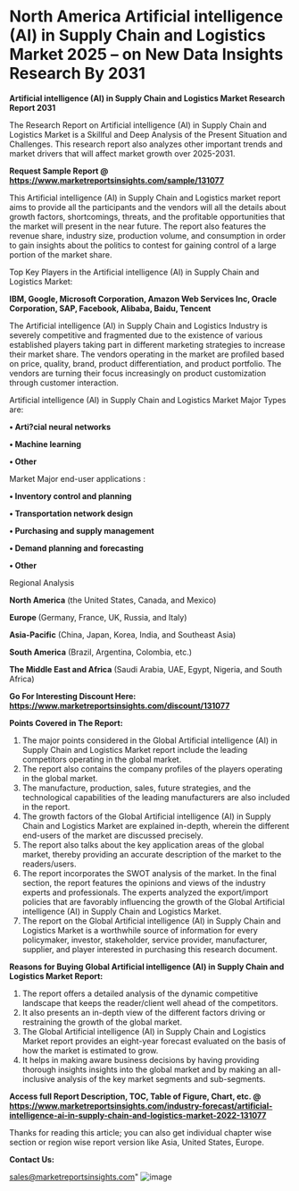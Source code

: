# North America Artificial intelligence (AI) in Supply Chain and Logistics Market 2025 – on New Data Insights Research By 2031

<strong>Artificial intelligence (AI) in Supply Chain and Logistics Market Research Report 2031</strong>

The Research Report on Artificial intelligence (AI) in Supply Chain and Logistics Market is a Skillful and Deep Analysis of the Present Situation and Challenges. This research report also analyzes other important trends and market drivers that will affect market growth over 2025-2031.

<strong>Request Sample Report @ <a href=https://www.marketreportsinsights.com/sample/131077>https://www.marketreportsinsights.com/sample/131077</a></strong>

This Artificial intelligence (AI) in Supply Chain and Logistics market report aims to provide all the participants and the vendors will all the details about growth factors, shortcomings, threats, and the profitable opportunities that the market will present in the near future. The report also features the revenue share, industry size, production volume, and consumption in order to gain insights about the politics to contest for gaining control of a large portion of the market share.

Top Key Players in the Artificial intelligence (AI) in Supply Chain and Logistics Market:

<strong>IBM, Google, Microsoft Corporation, Amazon Web Services Inc, Oracle Corporation, SAP, Facebook, Alibaba, Baidu, Tencent</strong>

The Artificial intelligence (AI) in Supply Chain and Logistics Industry is severely competitive and fragmented due to the existence of various established players taking part in different marketing strategies to increase their market share. The vendors operating in the market are profiled based on price, quality, brand, product differentiation, and product portfolio. The vendors are turning their focus increasingly on product customization through customer interaction.

Artificial intelligence (AI) in Supply Chain and Logistics Market Major Types are:

<strong>• Arti?cial neural networks

• Machine learning

• Other</strong>

Market Major end-user applications :

<strong>• Inventory control and planning

• Transportation network design

• Purchasing and supply management

• Demand planning and forecasting

• Other</strong>

Regional Analysis

</u><strong><b>North America</b></strong> (the United States, Canada, and Mexico)

<strong><b>Europe </b></strong>(Germany, France, UK, Russia, and Italy)

<strong><b>Asia-Pacific</b></strong> (China, Japan, Korea, India, and Southeast Asia)

<strong><b>South America</b></strong> (Brazil, Argentina, Colombia, etc.)

<strong><b>The Middle East and Africa</b></strong> (Saudi Arabia, UAE, Egypt, Nigeria, and South Africa)

<strong>Go For Interesting Discount Here: <a href=https://www.marketreportsinsights.com/discount/131077>https://www.marketreportsinsights.com/discount/131077</a></strong>

<strong>Points Covered in The Report:</strong>
<ol>
  <li>The major points considered in the Global Artificial intelligence (AI) in Supply Chain and Logistics Market report include the leading competitors operating in the global market.</li>
  <li>The report also contains the company profiles of the players operating in the global market.</li>
  <li>The manufacture, production, sales, future strategies, and the technological capabilities of the leading manufacturers are also included in the report.</li>
  <li>The growth factors of the Global Artificial intelligence (AI) in Supply Chain and Logistics Market are explained in-depth, wherein the different end-users of the market are discussed precisely.</li>
  <li>The report also talks about the key application areas of the global market, thereby providing an accurate description of the market to the readers/users.</li>
  <li>The report incorporates the SWOT analysis of the market. In the final section, the report features the opinions and views of the industry experts and professionals. The experts analyzed the export/import policies that are favorably influencing the growth of the Global Artificial intelligence (AI) in Supply Chain and Logistics Market.</li>
  <li>The report on the Global Artificial intelligence (AI) in Supply Chain and Logistics Market is a worthwhile source of information for every policymaker, investor, stakeholder, service provider, manufacturer, supplier, and player interested in purchasing this research document.</li>
</ol>
<strong>Reasons for Buying Global Artificial intelligence (AI) in Supply Chain and Logistics Market Report:</strong>

<ol>
  <li>The report offers a detailed analysis of the dynamic competitive landscape that keeps the reader/client well ahead of the competitors.</li>
  <li>It also presents an in-depth view of the different factors driving or restraining the growth of the global market.</li>
  <li>The Global Artificial intelligence (AI) in Supply Chain and Logistics Market report provides an eight-year forecast evaluated on the basis of how the market is estimated to grow.</li>
  <li>It helps in making aware business decisions by having providing thorough insights insights into the global market and by making an all-inclusive analysis of the key market segments and sub-segments.</li>
</ol>
<strong>Access full Report Description, TOC, Table of Figure, Chart, etc. @ <a href=https://www.marketreportsinsights.com/industry-forecast/artificial-intelligence-ai-in-supply-chain-and-logistics-market-2022-131077>https://www.marketreportsinsights.com/industry-forecast/artificial-intelligence-ai-in-supply-chain-and-logistics-market-2022-131077</a></strong>


Thanks for reading this article; you can also get individual chapter wise section or region wise report version like Asia, United States, Europe.

<strong>Contact Us:</strong>

sales@marketreportsinsights.com"
![image](https://github.com/user-attachments/assets/fc5da5dd-5eb5-4434-9fce-092d24a36f30)
